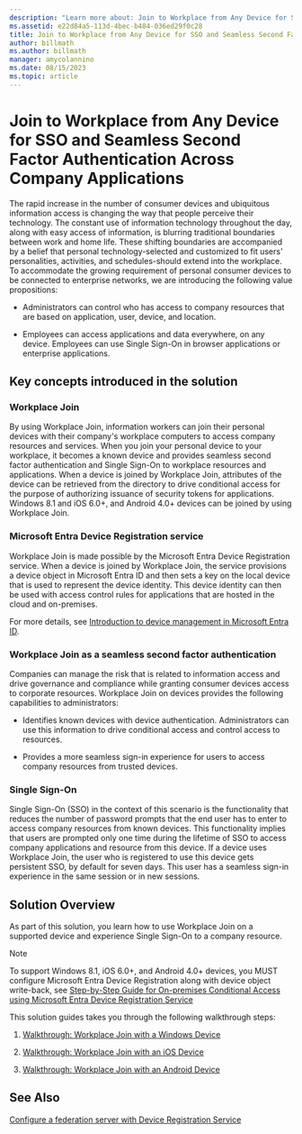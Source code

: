 ```yaml
---
description: "Learn more about: Join to Workplace from Any Device for SSO and Seamless Second Factor Authentication Across Company Applications"
ms.assetid: e22d84a5-113d-4bec-b484-036ed29f0c28
title: Join to Workplace from Any Device for SSO and Seamless Second Factor Authentication Across Company Applications
author: billmath
ms.author: billmath
manager: amycolannino
ms.date: 08/15/2023
ms.topic: article
---
```


# Join to Workplace from Any Device for SSO and Seamless Second Factor Authentication Across Company Applications



The rapid increase in the number of consumer devices and ubiquitous information access is changing the way that people perceive their technology. The constant use of information technology throughout the day, along with easy access of information, is blurring traditional boundaries between work and home life. These shifting boundaries are accompanied by a belief that personal technology-selected and customized to fit users' personalities, activities, and schedules-should extend into the workplace. To accommodate the growing requirement of personal consumer devices to be connected to enterprise networks, we are introducing the following value propositions:

-   Administrators can control who has access to company resources that are based on application, user, device, and location.

-   Employees can access applications and data everywhere, on any device. Employees can use Single Sign-On in browser applications or enterprise applications.

## Key concepts introduced in the solution

### Workplace Join
By using Workplace Join, information workers can join their personal devices with their company's workplace computers to access company resources and services. When you join your personal device to your workplace, it becomes a known device and provides seamless second factor authentication and Single Sign-On to workplace resources and applications. When a device is joined by Workplace Join, attributes of the device can be retrieved from the directory to drive conditional access for the purpose of authorizing issuance of security tokens for applications. Windows 8.1 and iOS 6.0+, and Android 4.0+ devices can be joined by using Workplace Join.

### <a name="BKMK_DRS"></a>Microsoft Entra Device Registration service
Workplace Join is made possible by the Microsoft Entra Device Registration service. When a device is joined by Workplace Join, the service provisions a device object in Microsoft Entra ID and then sets a key on the local device that is used to represent the device identity. This device identity can then be used with access control rules for applications that are hosted in the cloud and on-premises.

For more details, see [Introduction to device management in Microsoft Entra ID](/azure/active-directory/device-management-introduction).

### Workplace Join as a seamless second factor authentication
Companies can manage the risk that is related to information access and drive governance and compliance while granting consumer devices access to corporate resources. Workplace Join on devices provides the following capabilities to administrators:

-   Identifies known devices with device authentication. Administrators can use this information to drive conditional access and control access to resources.

-   Provides a more seamless sign-in experience for users to access company resources from trusted devices.

### Single Sign-On
Single Sign-On (SSO) in the context of this scenario is the functionality that reduces the number of password prompts that the end user has to enter to access company resources from known devices. This functionality implies that users are prompted only one time during the lifetime of SSO to access company applications and resource from this device. If a device uses Workplace Join, the user who is registered to use this device gets persistent SSO, by default for seven days. This user has a seamless sign-in experience in the same session or in new sessions.

## Solution Overview
As part of this solution, you learn how to use Workplace Join on a supported device and experience Single Sign-On to a company resource.

> [!NOTE]
> To support Windows 8.1, iOS 6.0+, and Android 4.0+ devices, you MUST configure Microsoft Entra Device Registration along with device object write-back, see [Step-by-Step Guide for On-premises Conditional Access using Microsoft Entra Device Registration Service](/previous-versions/azure/dn788908(v=azure.100))

This solution guides takes you through the following walkthrough steps:

1.  [Walkthrough: Workplace Join with a Windows Device](../../ad-fs/operations/Walkthrough--Workplace-Join-with-a-Windows-Device.md)

2.  [Walkthrough: Workplace Join with an iOS Device](../../ad-fs/operations/Walkthrough--Workplace-Join-with-an-iOS-Device.md)

3.  [Walkthrough: Workplace Join with an Android Device](../../ad-fs/operations/walkthrough--workplace-join-to-an-android-device.md)

## See Also
[Configure a federation server with Device Registration Service](../deployment/configure-a-federation-server-with-device-registration-service.md)
